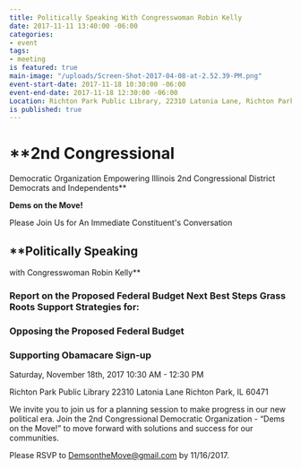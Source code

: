 ```yaml
---
title: Politically Speaking With Congresswoman Robin Kelly
date: 2017-11-11 13:40:00 -06:00
categories:
- event
tags:
- meeting
is featured: true
main-image: "/uploads/Screen-Shot-2017-04-08-at-2.52.39-PM.png"
event-start-date: 2017-11-18 10:30:00 -06:00
event-end-date: 2017-11-18 12:30:00 -06:00
Location: Richton Park Public Library, 22310 Latonia Lane, Richton Park, IL 60471
is published: true
---
```


# **2nd Congressional 
Democratic Organization 
Empowering Illinois 2nd Congressional District Democrats and Independents**


**Dems on the Move!**

Please Join Us for An Immediate Constituent's Conversation 

## **Politically Speaking
with
Congresswoman Robin Kelly**

### Report on the Proposed Federal Budget Next Best Steps Grass Roots Support Strategies for: 
### Opposing the Proposed Federal Budget
### Supporting Obamacare Sign-up

Saturday, November 18th, 2017 
10:30 AM - 12:30 PM

Richton Park Public Library
22310 Latonia Lane
Richton Park, IL 60471

We invite you to join us for a planning session to make progress in our new political era. Join the 2nd Congressional Democratic Organization - “Dems on the Move!” to move forward with solutions and success for our communities.

Please RSVP to DemsontheMove@gmail.com by 11/16/2017. 